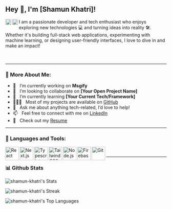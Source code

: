 ## Hey 👋, I'm [Shamun Khatri]!

<a href='https://www.linkedin.com/in/your-linkedin-profile/'><img align='left' alt="linkedin" src="https://raw.githubusercontent.com/rahul-jha98/rahul-jha98/561d474902b59c7429ec22bb73e225696c27b202/assets/linkedin.svg" height='18px'/></a>
<a href='https://twitter.com/your-twitter-profile/'><img align='left' alt="twitter" src="https://raw.githubusercontent.com/rahul-jha98/rahul-jha98/561d474902b59c7429ec22bb73e225696c27b202/assets/twitter.svg" height='18px'/></a>

I am a passionate developer and tech enthusiast who enjoys exploring new technologies 💻 and turning ideas into reality 🛠️. Whether it's building full-stack web applications, experimenting with machine learning, or designing user-friendly interfaces, I love to dive in and make an impact!  
<br/>
<br/>

<!-- image here -->

---

### 🧐 More About Me:
- 🔭 &nbsp; I’m currently working on **Msgify**
- 🤝 &nbsp; I’m looking to collaborate on **[Your Open Project Name]**
- 🌱 &nbsp; I’m currently learning **[Your Current Tech/Framework]**
- 👨🏻‍💻 &nbsp; Most of my projects are available on [GitHub](https://github.com/shamun-khatri?tab=repositories)
- 💬 &nbsp; Ask me about anything tech-related, I’d love to help!
- 📫 &nbsp; Feel free to connect with me on [LinkedIn](https://www.linkedin.com/in/shamun-khatri/)
- 📝 &nbsp; Check out my [Resume](https://drive.google.com/file/d/1LaD0Hh_5h8ZkIK4w9ABF1mgnODRc8SFJ/view)  

---

### 🔨 Languages and Tools:
<a href="https://reactjs.org/" target="_blank"> <img align="left" alt="React" height="42px" src="https://raw.githubusercontent.com/rahul-jha98/github_readme_icons/main/language_and_tools/square/react/react.svg"> </a>
<a href="https://nextjs.org/" target="_blank"> <img align="left" alt="Next.js" height="42px" src="https://raw.githubusercontent.com/rahul-jha98/github_readme_icons/main/language_and_tools/square/next/next.svg"> </a>
<a href="https://www.typescriptlang.org/" target="_blank"><img align="left" alt="Typescript" height="42px" src="https://raw.githubusercontent.com/rahul-jha98/github_readme_icons/main/language_and_tools/square/typescript/typescript.svg"></a>
<a href="https://tailwindcss.com/" target="_blank"><img align="left" alt="Tailwind CSS" height="42px" src="https://raw.githubusercontent.com/rahul-jha98/github_readme_icons/main/language_and_tools/square/tailwindcss/tailwindcss.svg"></a>
<a href="https://nodejs.org/" target="_blank"><img align="left" alt="Node.js" height="42px" src="https://raw.githubusercontent.com/rahul-jha98/github_readme_icons/main/language_and_tools/square/node/node.svg"></a>
<a href="https://firebase.google.com/" target="_blank"> <img align="left" alt="Firebase" height="42px" src="https://raw.githubusercontent.com/rahul-jha98/github_readme_icons/main/language_and_tools/square/firebase/firebase.svg"> </a>
<a href="https://git-scm.com/" target="_blank"> <img align="left" alt="Git" height="42px" src="https://raw.githubusercontent.com/rahul-jha98/github_readme_icons/main/language_and_tools/square/git-scm/git-scm.svg"> </a>

<br/>

---

### 📊 Github Stats
![shamun-khatri's Stats](https://github-readme-stats.vercel.app/api?username=shamun-khatri&theme=gotham&show_icons=true&hide_border=true&include_all_commits=true&count_private=true)

![shamun-khatri's Streak](https://github-readme-streak-stats.herokuapp.com/?user=shamun-khatri&theme=gotham&hide_border=true)

![shamun-khatri's Top Languages](https://github-readme-stats.vercel.app/api/top-langs/?username=shamun-khatri&theme=gotham&show_icons=true&hide_border=true&layout=compact)


[//]: # (<a href="https://www.shamunkhatri.me/"><img height="137px" src="https://github-readme-stats.vercel.app/api?username=shamun-khatri&hide_title=true&hide_border=true&show_icons=true&include_all_commits=true&count_private=true&line_height=21&text_color=000&icon_color=000&bg_color=0,ea6161,ffc64d,fffc4d,52fa5a&theme=graywhite" /><!-- wi*quL3fcV --><img height="137px" src="https://github-readme-stats.vercel.app/api/top-langs/?username=adamalston&hide=html&hide_title=true&hide_border=true&layout=compact&langs_count=6&exclude_repo=comp426,Redventures-Movie-Quotes&text_color=000&icon_color=fff&bg_color=0,52fa5a,4dfcff,c64dff&theme=graywhite" /></a>)

